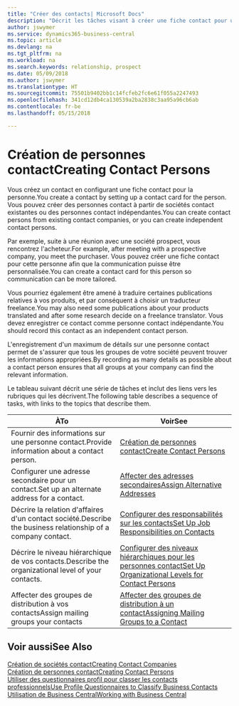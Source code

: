 ```yaml
---
title: "Créer des contacts| Microsoft Docs"
description: "Décrit les tâches visant à créer une fiche contact pour une personne, par exemple, un prospect ou un fournisseur, afin de définir les relations et personnaliser la communication."
author: jswymer
ms.service: dynamics365-business-central
ms.topic: article
ms.devlang: na
ms.tgt_pltfrm: na
ms.workload: na
ms.search.keywords: relationship, prospect
ms.date: 05/09/2018
ms.author: jswymer
ms.translationtype: HT
ms.sourcegitcommit: 75501b9402bb1c14fcfeb2fc6e61f055a2247493
ms.openlocfilehash: 341cd12db4ca130539a2ba2838c3aa95a96cb6ab
ms.contentlocale: fr-be
ms.lasthandoff: 05/15/2018

---
```

# <a name="creating-contact-persons"></a><span data-ttu-id="e7a2e-103">Création de personnes contact</span><span class="sxs-lookup"><span data-stu-id="e7a2e-103">Creating Contact Persons</span></span>
<span data-ttu-id="e7a2e-104">Vous créez un contact en configurant une fiche contact pour la personne.</span><span class="sxs-lookup"><span data-stu-id="e7a2e-104">You create a contact by setting up a contact card for the person.</span></span> <span data-ttu-id="e7a2e-105">Vous pouvez créer des personnes contact à partir de sociétés contact existantes ou des personnes contact indépendantes.</span><span class="sxs-lookup"><span data-stu-id="e7a2e-105">You can create contact persons from existing contact companies, or you can create independent contact persons.</span></span>

<span data-ttu-id="e7a2e-106">Par exemple, suite à une réunion avec une société prospect, vous rencontrez l'acheteur.</span><span class="sxs-lookup"><span data-stu-id="e7a2e-106">For example, after meeting with a prospective company, you meet the purchaser.</span></span> <span data-ttu-id="e7a2e-107">Vous pouvez créer une fiche contact pour cette personne afin que la communication puisse être personnalisée.</span><span class="sxs-lookup"><span data-stu-id="e7a2e-107">You can create a contact card for this person so communication can be more tailored.</span></span>

<span data-ttu-id="e7a2e-108">Vous pourriez également être amené à traduire certaines publications relatives à vos produits, et par conséquent à choisir un traducteur freelance.</span><span class="sxs-lookup"><span data-stu-id="e7a2e-108">You may also need some publications about your products translated and after some research decide on a freelance translator.</span></span> <span data-ttu-id="e7a2e-109">Vous devez enregistrer ce contact comme personne contact indépendante.</span><span class="sxs-lookup"><span data-stu-id="e7a2e-109">You should record this contact as an independent contact person.</span></span>

<span data-ttu-id="e7a2e-110">L'enregistrement d'un maximum de détails sur une personne contact permet de s'assurer que tous les groupes de votre société peuvent trouver les informations appropriées.</span><span class="sxs-lookup"><span data-stu-id="e7a2e-110">By recording as many details as possible about a contact person ensures that all groups at your company can find the relevant information.</span></span>

<span data-ttu-id="e7a2e-111">Le tableau suivant décrit une série de tâches et inclut des liens vers les rubriques qui les décrivent.</span><span class="sxs-lookup"><span data-stu-id="e7a2e-111">The following table describes a sequence of tasks, with links to the topics that describe them.</span></span>

| <span data-ttu-id="e7a2e-112">À</span><span class="sxs-lookup"><span data-stu-id="e7a2e-112">To</span></span> | <span data-ttu-id="e7a2e-113">Voir</span><span class="sxs-lookup"><span data-stu-id="e7a2e-113">See</span></span> |
| --- | --- |
| <span data-ttu-id="e7a2e-114">Fournir des informations sur une personne contact.</span><span class="sxs-lookup"><span data-stu-id="e7a2e-114">Provide information about a contact person.</span></span> |[<span data-ttu-id="e7a2e-115">Création de personnes contact</span><span class="sxs-lookup"><span data-stu-id="e7a2e-115">Create Contact Persons</span></span>](marketing-how-create-contact-persons.md) |
| <span data-ttu-id="e7a2e-116">Configurer une adresse secondaire pour un contact.</span><span class="sxs-lookup"><span data-stu-id="e7a2e-116">Set up an alternate address for a contact.</span></span> |[<span data-ttu-id="e7a2e-117">Affecter des adresses secondaires</span><span class="sxs-lookup"><span data-stu-id="e7a2e-117">Assign Alternative Addresses</span></span>](marketing-how-assign-alternate-address.md) |
| <span data-ttu-id="e7a2e-118">Décrire la relation d'affaires d'un contact société.</span><span class="sxs-lookup"><span data-stu-id="e7a2e-118">Describe the business relationship of a company contact.</span></span> |[<span data-ttu-id="e7a2e-119">Configurer des responsabilités sur les contacts</span><span class="sxs-lookup"><span data-stu-id="e7a2e-119">Set Up Job Responsibilities on Contacts</span></span>](marketing-job-responsibilities.md) |
| <span data-ttu-id="e7a2e-120">Décrire le niveau hiérarchique de vos contacts.</span><span class="sxs-lookup"><span data-stu-id="e7a2e-120">Describe the organizational level of your contacts.</span></span> |[<span data-ttu-id="e7a2e-121">Configurer des niveaux hiérarchiques pour les personnes contact</span><span class="sxs-lookup"><span data-stu-id="e7a2e-121">Set Up Organizational Levels for Contact Persons</span></span>](marketing-organizational-levels.md) |
| <span data-ttu-id="e7a2e-122">Affecter des groupes de distribution à vos contacts</span><span class="sxs-lookup"><span data-stu-id="e7a2e-122">Assign mailing groups your contacts</span></span> |[<span data-ttu-id="e7a2e-123">Affecter des groupes de distribution à un contact</span><span class="sxs-lookup"><span data-stu-id="e7a2e-123">Assigning Mailing Groups to a Contact</span></span>](marketing-mailing-groups.md) |

## <a name="see-also"></a><span data-ttu-id="e7a2e-124">Voir aussi</span><span class="sxs-lookup"><span data-stu-id="e7a2e-124">See Also</span></span>
[<span data-ttu-id="e7a2e-125">Création de sociétés contact</span><span class="sxs-lookup"><span data-stu-id="e7a2e-125">Creating Contact Companies</span></span>](marketing-create-contact-companies.md)  
[<span data-ttu-id="e7a2e-126">Création de personnes contact</span><span class="sxs-lookup"><span data-stu-id="e7a2e-126">Creating Contact Persons</span></span>](marketing-create-contact-persons.md)  
[<span data-ttu-id="e7a2e-127">Utiliser des questionnaires profil pour classer les contacts professionnels</span><span class="sxs-lookup"><span data-stu-id="e7a2e-127">Use Profile Questionnaires to Classify Business Contacts</span></span>](marketing-create-contact-profile-questionnaire.md)  
[<span data-ttu-id="e7a2e-128">Utilisation de Business Central</span><span class="sxs-lookup"><span data-stu-id="e7a2e-128">Working with Business Central</span></span>](ui-work-product.md)

